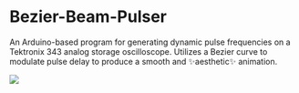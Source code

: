 # Bezier-Beam-Pulser

An Arduino-based program for generating dynamic pulse frequencies on a Tektronix 343 analog storage oscilloscope. Utilizes a Bezier curve to modulate pulse delay to produce a smooth and ✨aesthetic✨ animation.

![](https://github.com/Your_Repository_Name/Your_GIF_Name.gif)
